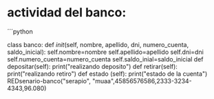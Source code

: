 # actividad del banco:
´´´python

class banco:
    def _init_(self, nombre, apellido, dni, numero_cuenta, saldo_inicial):
        self.nombre=nombre
        self.apellido=apellido
        self.dni=dni
        self.numero_cuenta=numero_cuenta
        self.saldo_inial=saldo_inicial
    def depositar(self):
        print("realizando deposito")
    def retirar(self):
        print("realizando retiro")
    def estado (self):
        print("estado de la cuenta")
REDsenario-banco("serapio", "muaa",45856576586,2333-3234-4343,96.080)